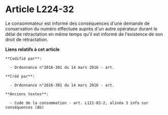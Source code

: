 # Article L224-32

Le consommateur est informé des conséquences d'une demande de conservation du numéro effectuée auprès d'un autre opérateur
durant le délai de rétractation en même temps qu'il est informé de l'existence de son droit de rétractation.

**Liens relatifs à cet article**

	**Codifié par**:

	  - Ordonnance n°2016-301 du 14 mars 2016 - art.

	**Créé par**:

	  - Ordonnance n°2016-301 du 14 mars 2016 - art.

	**Anciens textes**:

	  - Code de la consommation - art. L121-83-2, alinéa 3 info sur conséquences (Ab)
